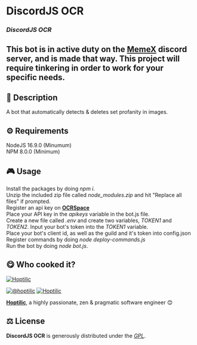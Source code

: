 
# DiscordJS OCR

### *DiscordJS OCR*

## This bot is in active duty on the [MemeX](https://discord.gg/memex) discord server, and is made that way. This project will require tinkering in order to work for your specific needs.

## 📄 Description
A bot that automatically detects & deletes set profanity in images.


## ⚙️ Requirements
NodeJS 16.9.0 (Minumum)<br/>
NPM 8.0.0 (Minimum)


## 🎮 Usage
Install the packages by doing *npm i*.<br/>
Unzip the included zip file called *node_modules.zip* and hit "Replace all files" if prompted.<br/>
Register an api key on **[OCRSpace](https://ocr.space)**<br/>
Place your API key in the *apikeys* variable in the bot.js file.<br/>
Create a new file called *.env* and create two variables, *TOKEN1* and *TOKEN2*. Input your bot's token into the *TOKEN1* variable.<br/>
Place your bot's client id, as well as the guild and it's token into config.json<br/>
Register commands by doing *node deploy-commands.js*<br/>
Run the bot by doing *node bot.js*.



## 😋 Who cooked it?

[![Hoptilic](https://en.gravatar.com/userimage/109019352/81733675922de184aeabb5cf104c8bbf.png?s=200)](https://vladysnetwork.ga "Hoptilic personal website")


[![@hoptilic][twitter-image]](https://twitter.com/hoptilic) [![Hoptilic][github-image]](https://github.com/Hoptilic)

**[Hoptilic](https://vladysnetwork.ga)**, a highly passionate, zen &amp; pragmatic software engineer 😊


## ⚖️ License

**DiscordJS OCR** is generously distributed under the *[GPL](https://www.gnu.org/licenses/gpl.html)*.


<!-- GitHub's Markdown reference links -->
[twitter-image]: https://img.shields.io/badge/Twitter-1DA1F2?style=for-the-badge&logo=twitter&logoColor=white
[github-image]: https://img.shields.io/badge/GitHub-100000?style=for-the-badge&logo=github&logoColor=white